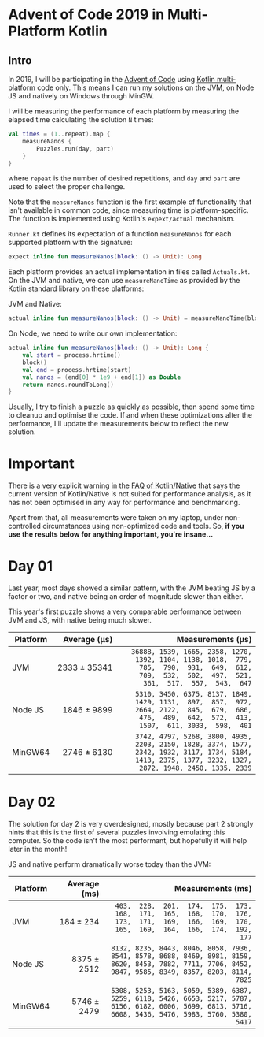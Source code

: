 # Advent of Code 2019 in Multi-Platform Kotlin

## Intro
In 2019, I will be participating in the [Advent of Code](https://adventofcode.com) using [Kotlin multi-platform](https://kotlinlang.org/docs/reference/multiplatform.html) code only. This means I can run my solutions on the JVM, on Node JS and natively on Windows through MinGW.

I will be measuring the performance of each platform by measuring the elapsed time calculating the solution `N` times:
```kotlin
val times = (1..repeat).map {
    measureNanos {
        Puzzles.run(day, part)
    }
}
```
where `repeat` is the number of desired repetitions, and `day` and `part` are used to select the proper challenge.

Note that the `measureNanos` function is the first example of functionality that isn't available in common code, since measuring time is platform-specific. The function is implemented using Kotlin's `expext/actual` mechanism.

`Runner.kt` defines its expectation of a function `measureNanos` for each supported platform with the signature:
```kotlin
expect inline fun measureNanos(block: () -> Unit): Long
```

Each platform provides an actual implementation in files called `Actuals.kt`. On the JVM and native, we can use `measureNanoTime` as provided by the Kotlin standard library on these platforms:

JVM and Native:
```kotlin
actual inline fun measureNanos(block: () -> Unit) = measureNanoTime(block)
```

On Node, we need to write our own implementation:
```kotlin
actual inline fun measureNanos(block: () -> Unit): Long {
    val start = process.hrtime()
    block()
    val end = process.hrtime(start)
    val nanos = (end[0] * 1e9 + end[1]) as Double
    return nanos.roundToLong()
}
```

Usually, I try to finish a puzzle as quickly as possible, then spend some time to cleanup and optimise the code. If and when these optimizations alter the performance, I'll update the measurements below to reflect the new solution.

# Important
There is a very explicit warning in the [FAQ of Kotlin/Native](https://github.com/JetBrains/kotlin-native/blob/master/RELEASE_NOTES.md#performance) that says the current version of Kotlin/Native is not suited for performance analysis, as it has not been optimised in any way for performance and benchmarking. 

Apart from that, all measurements were taken on my laptop, under non-controlled circumstances using non-optimized code and tools. So, **if you use the results below for anything important, you're insane...**



# Day 01
Last year, most days showed a similar pattern, with the JVM beating JS by a factor or two, and native being an order of magnitude slower than either. 

This year's first puzzle shows a very comparable performance between JVM and JS, with native being much slower. 


| Platform | Average (µs)           | Measurements (µs) |
| ---------| ----------------------:|------------------:|
| JVM      | 2333&nbsp;±&nbsp;35341 | `36888, 1539, 1665, 2358, 1270, 1392, 1104, 1138, 1018,  779,  785,  790,  931,  649,  612,  709,  532,  502,  497,  521,  361,  517,  557,  543,  647` |
| Node JS  | 1846 ± 9899            | ` 5310, 3450, 6375, 8137, 1849, 1429, 1131,  897,  857,  972, 2664, 2122,  845,  679,  686,  476,  489,  642,  572,  413, 1507,  611, 3033,  598,  401` |
| MinGW64  | 2746 ± 6130            | ` 3742, 4797, 5268, 3800, 4935, 2203, 2150, 1828, 3374, 1577, 2342, 1932, 3117, 1734, 5184, 1413, 2375, 1377, 3232, 1327, 2872, 1948, 2450, 1335, 2339` | 


# Day 02
The solution for day 2 is very overdesigned, mostly because part 2 strongly hints that this is the first of several puzzles involving emulating this computer. So the code isn't the most performant, but hopefully it
will help later in the month!

JS and native perform dramatically worse today than the JVM:


| Platform | Average (ms)         | Measurements (ms) |
| ---------| --------------------:|------------------:|
| JVM      |  184&nbsp;±&nbsp;234 | ` 403,  228,  201,  174,  175,  173,  168,  171,  165,  168,  170,  176,  173,  171,  169,  166,  169,  170,  165,  169,  164,  166,  174,  192,  177` |
| Node JS  | 8375 ± 2512          | `8132, 8235, 8443, 8046, 8058, 7936, 8541, 8578, 8688, 8469, 8981, 8159, 8620, 8453, 7882, 7711, 7706, 8452, 9847, 9585, 8349, 8357, 8203, 8114, 7825` |
| MinGW64  | 5746 ± 2479          | `5308, 5253, 5163, 5059, 5389, 6387, 5259, 6118, 5426, 6653, 5217, 5787, 6156, 6182, 6006, 5699, 6813, 5716, 6608, 5436, 5476, 5983, 5760, 5380, 5417` | 

